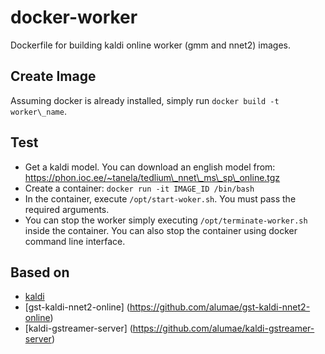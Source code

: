 # docker-worker
Dockerfile for building kaldi online worker (gmm and nnet2) images. 

Create Image
------------

Assuming docker is already installed, simply run `docker build -t worker\_name`.

Test
----

* Get a kaldi model. You can download an english model from: https://phon.ioc.ee/~tanela/tedlium\_nnet\_ms\_sp\_online.tgz
* Create a container: `docker run -it IMAGE_ID /bin/bash`
* In the container, execute `/opt/start-woker.sh`. You must pass the required arguments.
* You can stop the worker simply executing `/opt/terminate-worker.sh` inside the container. You can also stop the container using docker command line interface.


Based on
--------
* [kaldi](http://www.kaldi.org)
* [gst-kaldi-nnet2-online] (https://github.com/alumae/gst-kaldi-nnet2-online)
* [kaldi-gstreamer-server] (https://github.com/alumae/kaldi-gstreamer-server)
